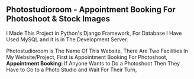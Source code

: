 
<h2> <b> Photostudioroom - Appointment Booking For Photoshoot &amp; Stock Images </b> </h2>

I Made This Project in Python's Django Framework, For Database I Have Used MySQL and It is in The Development Server.

Photostudioroom is The Name Of This Website,
There Are Two Facilities In My Website/Project,
First is Appointment Booking For Photoshoot, 
<b> Appointment Booking:  </b>
If Anyone Wants to Do a Photoshoot Then They Have to Go to a Photo Studio and Wait For Their Turn,

